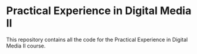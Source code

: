 # Practical Experience in Digital Media II

This repository contains all the code for the Practical Experience in Digital Media II course.
